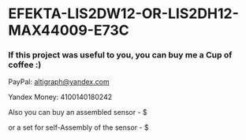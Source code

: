 # EFEKTA-LIS2DW12-OR-LIS2DH12-MAX44009-E73C

### If this project was useful to you, you can buy me a Cup of coffee :)

PayPal: altigraph@yandex.com

Yandex Money: 4100140180242

Also you can buy an assembled sensor - $

or a set for self-Assembly of the sensor - $


